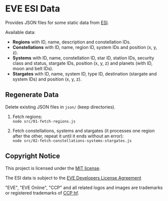 # EVE ESI Data

Provides JSON files for some static data from [ESI](https://esi.evetech.net/).

Available data:
- **Regions** with ID, name, description and constellation IDs.
- **Constellations** with ID, name, region ID, system IDs and position (x, y, z).
- **Systems** with ID, name, constellation ID, star ID, station IDs, security class and status, 
  stargate IDs, position (x, y, z) and planets (with ID, moon and belt IDs).
- **Stargates** with ID, name, system ID, type ID, destination (stargate and system IDs) 
  and position (x, y, z).

## Regenerate Data

Delete existing JSON files in `json/` (keep directories).

1. Fetch regions:  
  `node src/01-fetch-regions.js`

2. Fetch constellations, systems and stargates (it processes one region after the other, 
  repeat it until it ends without an error):  
  `node src/02-fetch-constellations-systems-stargates.js`

## Copyright Notice

This project is licensed under the [MIT license](LICENSE).

The ESI data is subject to the
[EVE Developers License Agreement](https://developers.eveonline.com/resource/license-agreement)

"EVE", "EVE Online", "CCP" and all related logos and images are trademarks or registered trademarks of 
[CCP hf](https://www.ccpgames.com/). 
